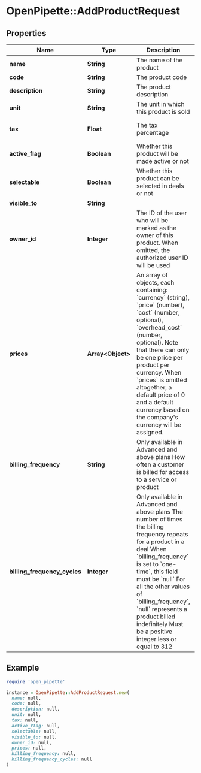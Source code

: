 # OpenPipette::AddProductRequest

## Properties

| Name | Type | Description | Notes |
| ---- | ---- | ----------- | ----- |
| **name** | **String** | The name of the product |  |
| **code** | **String** | The product code | [optional] |
| **description** | **String** | The product description | [optional] |
| **unit** | **String** | The unit in which this product is sold | [optional] |
| **tax** | **Float** | The tax percentage | [optional][default to 0] |
| **active_flag** | **Boolean** | Whether this product will be made active or not | [optional][default to true] |
| **selectable** | **Boolean** | Whether this product can be selected in deals or not | [optional][default to true] |
| **visible_to** | **String** |  | [optional] |
| **owner_id** | **Integer** | The ID of the user who will be marked as the owner of this product. When omitted, the authorized user ID will be used | [optional] |
| **prices** | **Array&lt;Object&gt;** | An array of objects, each containing: &#x60;currency&#x60; (string), &#x60;price&#x60; (number), &#x60;cost&#x60; (number, optional), &#x60;overhead_cost&#x60; (number, optional). Note that there can only be one price per product per currency. When &#x60;prices&#x60; is omitted altogether, a default price of 0 and a default currency based on the company&#39;s currency will be assigned. | [optional] |
| **billing_frequency** | **String** | Only available in Advanced and above plans  How often a customer is billed for access to a service or product  | [optional][default to &#39;one-time&#39;] |
| **billing_frequency_cycles** | **Integer** | Only available in Advanced and above plans  The number of times the billing frequency repeats for a product in a deal  When &#x60;billing_frequency&#x60; is set to &#x60;one-time&#x60;, this field must be &#x60;null&#x60;  For all the other values of &#x60;billing_frequency&#x60;, &#x60;null&#x60; represents a product billed indefinitely  Must be a positive integer less or equal to 312  | [optional] |

## Example

```ruby
require 'open_pipette'

instance = OpenPipette::AddProductRequest.new(
  name: null,
  code: null,
  description: null,
  unit: null,
  tax: null,
  active_flag: null,
  selectable: null,
  visible_to: null,
  owner_id: null,
  prices: null,
  billing_frequency: null,
  billing_frequency_cycles: null
)
```

